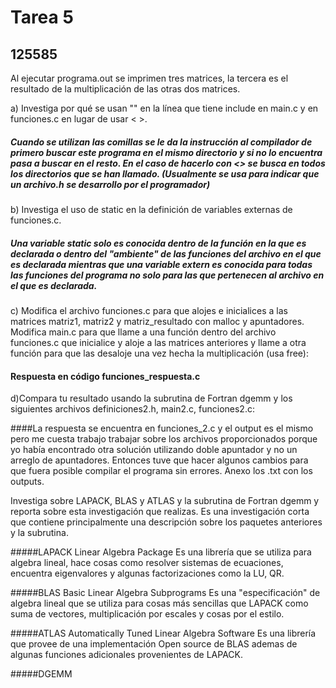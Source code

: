 # Tarea 5
## 125585

Al ejecutar programa.out se imprimen tres matrices, la tercera es el resultado de la multiplicación de las otras dos matrices.     
      
a) Investiga por qué se usan "" en la línea que tiene include en main.c y en funciones.c en lugar de usar < >.

##### Cuando se utilizan las comillas se le da la instrucción al compilador de primero buscar este programa en el mismo directorio y si no lo encuentra pasa a buscar en el resto. En el caso de hacerlo con <> se busca en todos los directorios que se han llamado. (Usualmente se usa para indicar que un archivo.h se desarrollo por el programador)

b) Investiga el uso de static en la definición de variables externas de funciones.c.

##### Una variable static solo es conocida dentro de la función en la que es declarada o dentro del "ambiente" de las funciones del archivo en el que es declarada mientras que una variable extern es conocida para todas las funciones del programa no solo para las que pertenecen al archivo en el que es declarada. 

c) Modifica el archivo funciones.c para que alojes e inicialices a las matrices matriz1, matriz2 y matriz_resultado con malloc y apuntadores. Modifica main.c para que llame a una función dentro del archivo funciones.c que inicialice y aloje a las matrices anteriores y llame a otra función para que las desaloje una vez hecha la multiplicación (usa free):

#### Respuesta en código funciones_respuesta.c

d)Compara tu resultado usando la subrutina de Fortran dgemm y los siguientes archivos definiciones2.h, main2.c, funciones2.c:

####La respuesta se encuentra en funciones_2.c y  el output es el mismo pero me cuesta trabajo trabajar sobre los archivos proporcionados porque yo había encontrado otra solución utilizando doble apuntador y no un arreglo de apuntadores. Entonces tuve que hacer algunos cambios para que fuera posible compilar el programa sin errores. Anexo los .txt con los outputs. 


Investiga sobre LAPACK, BLAS y ATLAS y la subrutina de Fortran dgemm y reporta sobre esta investigación que realizas. Es una investigación corta que contiene principalmente una descripción sobre los paquetes anteriores y la subrutina.

#####LAPACK Linear Algebra Package
Es una librería que se utiliza para algebra lineal, hace cosas como resolver sistemas de ecuaciones, encuentra eigenvalores y algunas factorizaciones como la LU, QR. 

#####BLAS Basic Linear Algebra Subprograms
Es una "especificación" de algebra lineal que se utiliza para cosas más sencillas que LAPACK como suma de vectores, multiplicación por escales y cosas por el estilo. 

#####ATLAS Automatically Tuned Linear Algebra Software 
Es una librería que provee de una implementación Open source de BLAS ademas de algunas funciones adicionales provenientes de LAPACK. 

#####DGEMM 



